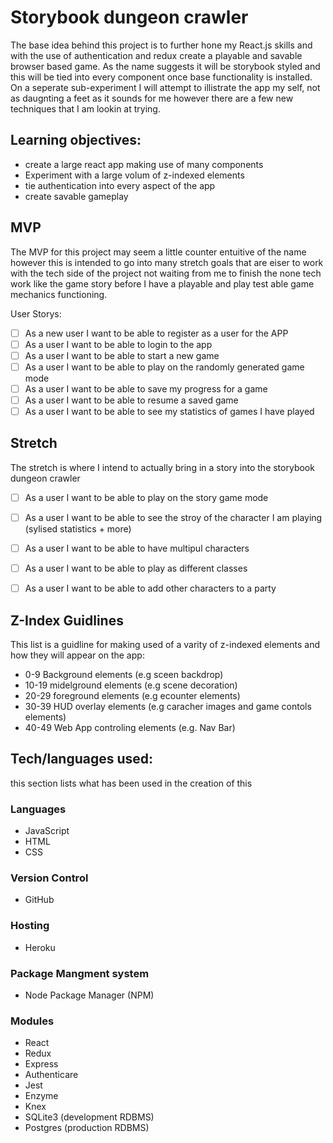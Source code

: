 # Storybook dungeon crawler

The base idea behind this project is to further hone my React.js skills and with the use of authentication and redux create a playable and savable browser based game. As the name suggests it will be storybook styled and this will be tied into every component once base functionality is installed. On a seperate sub-experiment I will attempt to illistrate the app my self, not as daugnting a feet as it sounds for me however there are a few new techniques that I am lookin at trying.

## Learning objectives:
- create a large react app making use of many components
- Experiment with a large volum of z-indexed elements
- tie authentication into every aspect of the app
- create savable gameplay 

## MVP
The MVP for this project may seem a little counter entuitive of the name however this is intended to go into many stretch goals that are eiser to work with the tech side of the project not waiting from me to finish the none tech work like the game story before I have a playable and play test able game mechanics functioning.

User Storys:
- [ ] As a new user I want to be able to register as a user for the APP
- [ ] As a user I want to be able to login to the app
- [ ] As a user I want to be able to start a new game
- [ ] As a user I want to be able to play on the randomly generated game mode
- [ ] As a user I want to be able to save my progress for a game
- [ ] As a user I want to be able to resume a saved game
- [ ] As a user I want to be able to see my statistics of games I have played

## Stretch
The stretch is where I intend to actually bring in a story into the storybook dungeon crawler
- [ ] As a user I want to be able to play on the story game mode
- [ ] As a user I want to be able to see the stroy of the character I am playing (sylised statistics + more)
- [ ] As a user I want to be able to have multipul characters
- [ ] As a user I want to be able to play as different classes
- [ ] As a user I want to be able to add other characters to a party


## Z-Index Guidlines
This list is a guidline for making used of a varity of z-indexed elements and how they will appear on the app:
- 0-9 Background elements (e.g sceen backdrop)
- 10-19 midelground elements (e.g scene decoration)
- 20-29 foreground elements (e.g ecounter elements)
- 30-39 HUD overlay elements (e.g caracher images and game contols elements)
- 40-49 Web App controling elements (e.g. Nav Bar)

## Tech/languages used:
this section lists what has been used in the creation of this

### Languages
- JavaScript
- HTML
- CSS

### Version Control
- GitHub

### Hosting
- Heroku

### Package Mangment system
- Node Package Manager (NPM)

### Modules
- React
- Redux
- Express
- Authenticare
- Jest
- Enzyme
- Knex
- SQLite3 (development RDBMS)
- Postgres (production RDBMS)

